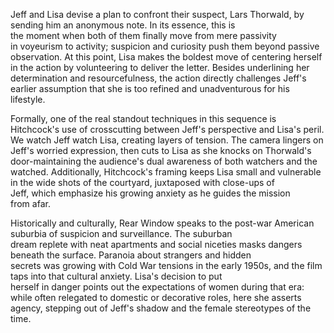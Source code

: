  Jeff and Lisa devise a plan to confront their suspect, Lars Thorwald, by sending him an anonymous note. In its essence, this is the moment when both of them finally move from mere passivity in voyeurism to activity; suspicion and curiosity push them beyond passive observation. At this point, Lisa makes the boldest move of centering herself in the action by volunteering to deliver the letter. Besides underlining her determination and resourcefulness, the action directly challenges Jeff's earlier assumption that she is too refined and unadventurous for his lifestyle. 

Formally, one of the real standout techniques in this sequence is Hitchcock's use of crosscutting between Jeff's perspective and Lisa's peril. We watch Jeff watch Lisa, creating layers of tension. The camera lingers on Jeff's worried expression, then cuts to Lisa as she knocks on Thorwald's door-maintaining the audience's dual awareness of both watchers and the watched. Additionally, Hitchcock's framing keeps Lisa small and vulnerable in the wide shots of the courtyard, juxtaposed with close-ups of Jeff, which emphasize his growing anxiety as he guides the mission from afar. 

Historically and culturally, Rear Window speaks to the post-war American suburbia of suspicion and surveillance. The suburban dream replete with neat apartments and social niceties masks dangers beneath the surface. Paranoia about strangers and hidden secrets was growing with Cold War tensions in the early 1950s, and the film taps into that cultural anxiety. Lisa's decision to put herself in danger points out the expectations of women during that era: while often relegated to domestic or decorative roles, here she asserts agency, stepping out of Jeff's shadow and the female stereotypes of the time.